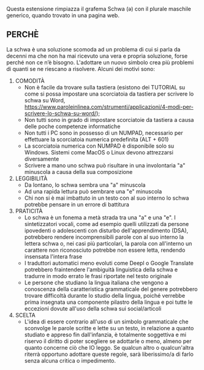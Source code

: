 Questa estensione rimpiazza il grafema Schwa (ə) con il plurale maschile generico, quando trovato in una pagina web.

## PERCHÈ
La schwa è una soluzione scomoda ad un problema di cui si parla da decenni ma che non ha mai ricevuto una vera e propria soluzione, forse perché non ce n’è bisogno.
L'adottare un nuovo simbolo crea più problemi di quanti se ne riescano a risolvere. Alcuni dei motivi sono:
1. COMODITÀ
    - Non è facile da trovare sulla tastiera (esistono dei TUTORIAL su come si possa impostare una scorciatoia da tastiera per scrivere lo schwa su Word, https://www.paroleinlinea.com/strumenti/applicazioni/4-modi-per-scrivere-lo-schwa-su-word/);
    - Non tutti sono in grado di impostare scorciatoie da tastiera a causa delle poche competenze informatiche
    - Non tutti i PC sono in possesso di un NUMPAD, necessario per effettuare la scorciatoia numerica predefinita (ALT + 601)
    - La scorciatoia numerica con NUMPAD è disponibile solo su Windows. Sistemi come MacOS o Linux devono attrezzarsi diversamente
    - Scrivere a mano uno schwa può risultare in una involontaria "a" minuscola a causa della sua composizione
2. LEGGIBILITÀ
    - Da lontano, lo schwa sembra una "a" minuscola
    - Ad una rapida lettura può sembrare una "e" minuscola
    - Chi non si è mai imbattuto in un testo con al suo interno lo schwa potrebbe pensare in un errore di battitura
3. PRATICITÀ
    - Lo schwa è un fonema a metà strada tra una "a" e una "e". I sintetizzatori vocali, come ad esempio quelli utilizzati da persone ipovedenti o adolescenti con disturbo dell'apprendimento (DSA), potrebbero rendere incomprensibili parole con al suo interno la lettera schwa o, nei casi più particolari, la parola con all'interno un carattere non riconosciuto potrebbe non essere letta, rendendo insensata l'intera frase
    - I traduttori automatici meno evoluti come Deepl o Google Translate potrebbero fraintendere l'ambiguità linguistica della schwa e tradurre in modo errato le frasi riportate nel testo originale
    - Le persone che studiano la lingua italiana che vengono a conoscenza della caratteristica grammaticale del genere potrebbero trovare difficoltà durante lo studio della lingua, poiché verrebbe prima insegnata una componente pilastro della lingua e poi tutte le eccezioni dovute all'uso della schwa sui social/articoli
4. SCELTA
    - L'idea di essere contrario all'uso di un simbolo grammaticale che sconvolge le parole scritte e lette su un testo, in relazione a quanto studiato e appreso fin dall'infanzia, è totalmente soggettiva e mi riservo il diritto di poter scegliere se adottarle o meno, almeno per quanto concerne ciò che IO leggo. Se qualcun altro o qualcun'altra riterrà opportuno adottare queste regole, sarà liberissimo/a di farlo senza alcuna critica o impedimento.